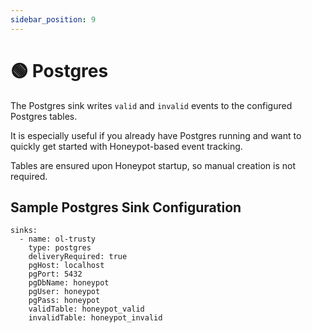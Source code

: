 ```yaml
---
sidebar_position: 9
---
```


# 🟢 Postgres

The Postgres sink writes `valid` and `invalid` events to the configured Postgres tables.

It is especially useful if you already have Postgres running and want to quickly get started with Honeypot-based event tracking.

Tables are ensured upon Honeypot startup, so manual creation is not required.

## Sample Postgres Sink Configuration

```
sinks:
  - name: ol-trusty
    type: postgres
    deliveryRequired: true
    pgHost: localhost
    pgPort: 5432
    pgDbName: honeypot
    pgUser: honeypot
    pgPass: honeypot
    validTable: honeypot_valid
    invalidTable: honeypot_invalid
```
